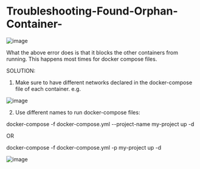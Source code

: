 # Troubleshooting-Found-Orphan-Container-
![image](https://user-images.githubusercontent.com/99332618/234415417-2be81292-47a0-4ab9-b611-37dc2e6b75c6.png)

What the above error does is that it blocks the other containers from running. This happens most times for docker compose files.

SOLUTION:

1. Make sure to have different networks declared in the docker-compose file of each container. e.g.

![image](https://user-images.githubusercontent.com/99332618/234416887-34efa1cc-6625-4a47-b7b2-1085bcf4381c.png)


2. Use different names to run docker-compose files:

docker-compose -f docker-compose.yml --project-name my-project up -d

OR 

docker-compose -f docker-compose.yml -p my-project up -d

![image](https://user-images.githubusercontent.com/99332618/234416480-8ed3ee8e-cdc6-49bd-9b28-53f68579f80a.png)
